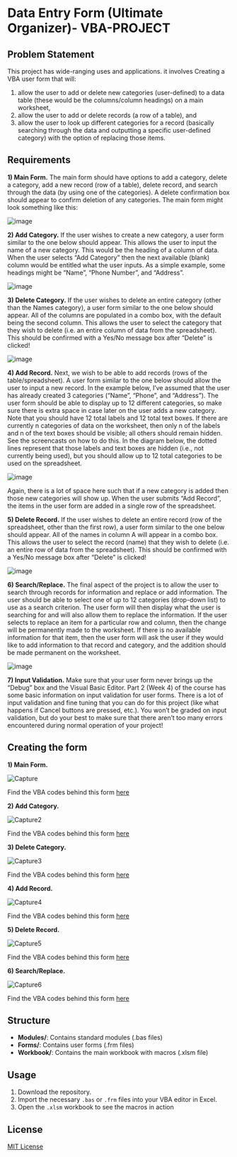 # Data Entry Form (Ultimate Organizer)- VBA-PROJECT

## Problem Statement

This project has wide-ranging uses and applications. it involves Creating a VBA user form that will:
1) allow the user to add or delete new categories (user-defined) to a data table (these would be the columns/column headings) on a main worksheet,
2) allow the user to add or delete records (a row of a table), and
3) allow the user to look up different categories for a record (basically searching through the data and outputting a specific user-defined category) with the option of replacing those items.

## Requirements

**1)	Main Form.**  The main form should have options to add a category, delete a category, add a new record (row of a table), delete record, and search through the data (by using one of the categories).  A delete confirmation box should appear to confirm deletion of any categories. 
The main form might look something like this:

![image](https://github.com/user-attachments/assets/f324d7f1-60c5-4d40-b1bd-7f80129840c6)

**2)	Add Category.**  If the user wishes to create a new category, a user form similar to the one below should appear.  This allows the user to input the name of a new category.  This would be the heading of a column of data.  When the user selects “Add Category” then the next available (blank) column would be entitled what the user inputs.  As a simple example, some headings might be “Name”, “Phone Number”, and “Address”.

![image](https://github.com/user-attachments/assets/f31946a5-34fa-4287-9174-d461e9f0b6df)

**3)	Delete Category.**  If the user wishes to delete an entire category (other than the Names category), a user form similar to the one below should appear.  All of the columns are populated in a combo box, with the default being the second column.  This allows the user to select the category that they wish to delete (i.e. an entire column of data from the spreadsheet).  This should be confirmed with a Yes/No message box after “Delete” is clicked!

![image](https://github.com/user-attachments/assets/b0df30d8-8004-443d-a6fd-9ab2e59b3ce8)

**4)	Add Record.**  Next, we wish to be able to add records (rows of the table/spreadsheet).  A user form similar to the one below should allow the user to input a new record.  In the example below, I’ve assumed that the user has already created 3 categories (“Name”, “Phone”, and “Address”).  The user form should be able to display up to 12 different categories, so make sure there is extra space in case later on the user adds a new category.  Note that you should have 12 total labels and 12 total text boxes.  If there are currently n categories of data on the worksheet, then only n of the labels and n of the text boxes should be visible; all others should remain hidden.  See the screencasts on how to do this.  In the diagram below, the dotted lines represent that those labels and text boxes are hidden (i.e., not currently being used), but you should allow up to 12 total categories to be used on the spreadsheet.  

![image](https://github.com/user-attachments/assets/34996806-8880-4b70-9f39-10834a306524)

Again, there is a lot of space here such that if a new category is added then those new categories will show up.  When the user submits “Add Record”, the items in the user form are added in a single row of the spreadsheet.

**5)	Delete Record.**  If the user wishes to delete an entire record (row of the spreadsheet, other than the first row), a user form similar to the one below should appear.  All of the names in column A will appear in a combo box.  This allows the user to select the record (name) that they wish to delete (i.e. an entire row of data from the spreadsheet).  This should be confirmed with a Yes/No message box after “Delete” is clicked!   

![image](https://github.com/user-attachments/assets/da00e304-0d0a-4982-8d5d-1cb2209247a1)

**6)	Search/Replace.**  The final aspect of the project is to allow the user to search through records for information and replace or add information.  The user should be able to select one of up to 12 categories (drop-down list) to use as a search criterion.  The user form will then display what the user is searching for and will also allow them to replace the information.  If the user selects to replace an item for a particular row and column, then the change will be permanently made to the worksheet.  If there is no available information for that item, then the user form will ask the user if they would like to add information to that record and category, and the addition should be made permanent on the worksheet. 

![image](https://github.com/user-attachments/assets/51d250f4-ac9f-4e34-af49-755d89e0b2cb)

**7)	Input Validation.** Make sure that your user form never brings up the “Debug” box and the Visual Basic Editor.  Part 2 (Week 4) of the course has some basic information on input validation for user forms.  There is a lot of input validation and fine tuning that you can do for this project (like what happens if Cancel buttons are pressed, etc.).  You won’t be graded on input validation, but do your best to make sure that there aren’t too many errors encountered during normal operation of your project! 

## Creating the form

**1)	Main Form.**

![Capture](https://github.com/user-attachments/assets/bbf39bf0-b643-4094-a3f8-84af9bf9791d)

Find the VBA codes behind this form [here](https://github.com/dannieRope/Ultimate-Organizer-Data-Entry-Form-VBA-PROJECT/blob/main/Forms/DoWhat.frm)

**2)	Add Category.**

![Capture2](https://github.com/user-attachments/assets/74192edd-ffbe-4f49-8646-b718a70614f0)

Find the VBA codes behind this form [here](https://github.com/dannieRope/Ultimate-Organizer-Data-Entry-Form-VBA-PROJECT/blob/main/Forms/AddCategory.frm)


**3)	Delete Category.**

![Capture3](https://github.com/user-attachments/assets/54805c87-3e15-42ec-be3d-03c525e4a027)

Find the VBA codes behind this form [here]()

**4)	Add Record.** 

![Capture4](https://github.com/user-attachments/assets/9e5eb631-92c8-4ed6-bb6b-61d03dd4c629)

Find the VBA codes behind this form [here](https://github.com/dannieRope/Ultimate-Organizer-Data-Entry-Form-VBA-PROJECT/blob/main/Forms/AddRecord.frm)

**5)	Delete Record.**

![Capture5](https://github.com/user-attachments/assets/8466231c-7cd6-4f71-974a-ea58dda2e769)

Find the VBA codes behind this form [here]()

**6)	Search/Replace.**

![Capture6](https://github.com/user-attachments/assets/6b98180c-9406-47ee-b86c-5ffa3049dbd6)

Find the VBA codes behind this form [here]()

## Structure

- **Modules/**: Contains standard modules (.bas files)
- **Forms/**: Contains user forms (.frm files)
- **Workbook/**: Contains the main workbook with macros (.xlsm file)

## Usage

1. Download the repository.
2. Import the necessary `.bas` or `.frm` files into your VBA editor in Excel.
3. Open the `.xlsm` workbook to see the macros in action

## License
[MIT License](LICENSE)


